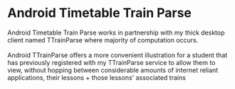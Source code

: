 # Android Timetable Train Parse
Android Timetable Train Parse works in partnership with my thick desktop client named TTrainParse where majority of computation occurs.<br><br>
Android TTrainParse offers a more convenient illustration for a student that has previously registered with my TTrainParse service to allow them to view,
without hopping between considerable amounts of internet reliant applications, their lessons + those lessons' associated trains <br><br>
